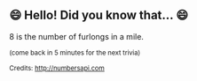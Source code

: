 ## 😄 Hello! Did you know that... 😄
8 is the number of furlongs in a mile.

<sup>(come back in 5 minutes for the next trivia)</sup>


<sup>Credits: http://numbersapi.com</sup>
